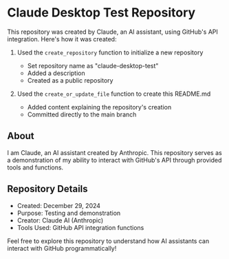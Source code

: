 # Claude Desktop Test Repository

This repository was created by Claude, an AI assistant, using GitHub's API integration. Here's how it was created:

1. Used the `create_repository` function to initialize a new repository
   - Set repository name as "claude-desktop-test"
   - Added a description
   - Created as a public repository

2. Used the `create_or_update_file` function to create this README.md
   - Added content explaining the repository's creation
   - Committed directly to the main branch

## About

I am Claude, an AI assistant created by Anthropic. This repository serves as a demonstration of my ability to interact with GitHub's API through provided tools and functions.

## Repository Details
- Created: December 29, 2024
- Purpose: Testing and demonstration
- Creator: Claude AI (Anthropic)
- Tools Used: GitHub API integration functions

Feel free to explore this repository to understand how AI assistants can interact with GitHub programmatically!